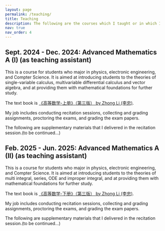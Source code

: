 ```yaml
---
layout: page
permalink: /teaching/
title: Teaching
description: The following are the courses which I taught or in which I served as a teaching assistant.
nav: true
nav_order: 4
---
```

## **Sept. 2024 - Dec. 2024: Advanced Mathematics A (I)** (as teaching assistant)

This is a course for students who major in physics, electronic engineering, and Compter Science. It is aimed at introducing students to the theories of single-variable calculus, multivariable differential calculus and vector algebra, and at providing them with mathematical foundations for further study.

The text book is [《高等数学-上册》（第三版） by Zhong Li (李忠)](/assets/pdf/高等数学(第三版)上册-李忠,周建莹-北京大学出版社.pdf).

My job includes conducting recitation sessions, collecting and grading assignments, proctoring the exams, and grading the exam papers.

The following are supplementary materials that I delivered in the recitation session.(to be continued...)

## **Feb. 2025 - Jun. 2025: Advanced Mathematics A (II)** (as teaching assistant)

This is a course for students who major in physics, electronic engineering, and Compter Science. It is aimed at introducing students to the theories of multi integral, series, ODE and improper integral, and at providing them with mathematical foundations for further study.

The text book is [《高等数学-下册》（第三版） by Zhong Li (李忠)](/assets/pdf/高等数学(第三版)下册-李忠,周建莹-北京大学出版社.pdf).

My job includes conducting recitation sessions, collecting and grading assignments, proctoring the exams, and grading the exam papers.

The following are supplementary materials that I delivered in the recitation session.(to be continued...)
